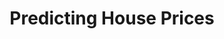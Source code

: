 ---
layout: page
title: Predicting House Prices
description: Python · House Data · Regression
img: assets/img/house.jpg
importance: 2
category: data science
github: https://github.com/slaisha/Machine-Learning---Linear-Models
redirect: https://github.com/slaisha/Machine-Learning---Linear-Models
---